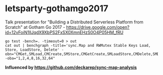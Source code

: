 # letsparty-gothamgo2017

Talk presentation for "Building a Distributed Serverless Platform from Scratch" at Gotham Go 2017 - https://drive.google.com/open?id=12vFoiN1llJqdX9XbPS2FxSX0XmnEHzS0O4P05HM_fRU

    go test -bench=. -timeout=0 > out
    cat out | benchgraph -title='sync.Map and RWMutex Stable Keys Load, Store, LoadStore, Delete' -obn="CMGet,SMLoad,CMCreate,SMStore,CMGetCreate,SMLoadStore,CMDelete,SMDelete" -oba="1,2,4,8,16,32,64"
    
 **Influenced by https://github.com/deckarep/sync-map-analysis**
